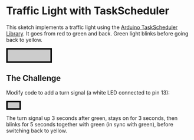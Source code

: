 # Traffic Light with TaskScheduler

This sketch implements a traffic light using the [Arduino TaskScheduler Library](https://github.com/arkhipenko/TaskScheduler/).
It goes from red to green and back.
Green light blinks before going back to yellow.

<div style="border:solid black 4px; display: flex; flex-direction: column; background:#ccc; padding:16px 16px; width: 84px">
  <wokwi-led color="red" label="8"></wokwi-led>
  <wokwi-led color="yellow" label="11"></wokwi-led>
  <wokwi-led color="green" label="9"></wokwi-led>
</div>

## The Challenge

Modify code to add a turn signal (a white LED connected to pin 13):

<div style="border:solid black 4px; display: inline-block; background:#ccc; padding:16px 16px 0">
  <wokwi-led color="white" label="13"></wokwi-led>
</div>

The turn signal up 3 seconds after green, stays on for 3 seconds, then blinks for 5 seconds together with green (in sync with green), before switching back to yellow.
